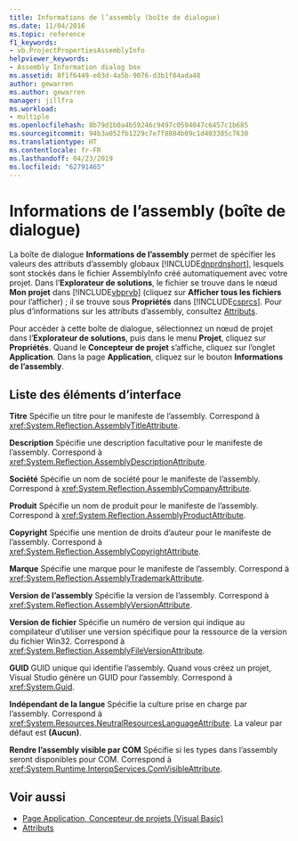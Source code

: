 ```yaml
---
title: Informations de l’assembly (boîte de dialogue)
ms.date: 11/04/2016
ms.topic: reference
f1_keywords:
- vb.ProjectPropertiesAssemblyInfo
helpviewer_keywords:
- Assembly Information dialog box
ms.assetid: 8f1f6449-e03d-4a5b-9076-d3b1f84ada48
author: gewarren
ms.author: gewarren
manager: jillfra
ms.workload:
- multiple
ms.openlocfilehash: 8b79d1b0a4b59246c9497c0594047c6457c1b685
ms.sourcegitcommit: 94b3a052fb1229c7e7f8804b09c1d403385c7630
ms.translationtype: HT
ms.contentlocale: fr-FR
ms.lasthandoff: 04/23/2019
ms.locfileid: "62791465"
---
```

# <a name="assembly-information-dialog-box"></a>Informations de l’assembly (boîte de dialogue)
La boîte de dialogue **Informations de l’assembly** permet de spécifier les valeurs des attributs d’assembly globaux [!INCLUDE[dnprdnshort](../../code-quality/includes/dnprdnshort_md.md)], lesquels sont stockés dans le fichier AssemblyInfo créé automatiquement avec votre projet. Dans l’**Explorateur de solutions**, le fichier se trouve dans le nœud **Mon projet** dans [!INCLUDE[vbprvb](../../code-quality/includes/vbprvb_md.md)] (cliquez sur **Afficher tous les fichiers** pour l’afficher) ; il se trouve sous **Propriétés** dans [!INCLUDE[csprcs](../../data-tools/includes/csprcs_md.md)]. Pour plus d’informations sur les attributs d’assembly, consultez [Attributs](https://msdn.microsoft.com/Library/ae334cee-d96c-4243-a5e3-06dd7fcaf205).

 Pour accéder à cette boîte de dialogue, sélectionnez un nœud de projet dans l’**Explorateur de solutions**, puis dans le menu **Projet**, cliquez sur **Propriétés**. Quand le **Concepteur de projet** s’affiche, cliquez sur l’onglet **Application**. Dans la page **Application**, cliquez sur le bouton **Informations de l’assembly**.

## <a name="uielement-list"></a>Liste des éléments d’interface
 **Titre** Spécifie un titre pour le manifeste de l’assembly. Correspond à <xref:System.Reflection.AssemblyTitleAttribute>.

 **Description** Spécifie une description facultative pour le manifeste de l’assembly. Correspond à <xref:System.Reflection.AssemblyDescriptionAttribute>.

 **Société** Spécifie un nom de société pour le manifeste de l’assembly. Correspond à <xref:System.Reflection.AssemblyCompanyAttribute>.

 **Produit** Spécifie un nom de produit pour le manifeste de l’assembly. Correspond à <xref:System.Reflection.AssemblyProductAttribute>.

 **Copyright** Spécifie une mention de droits d’auteur pour le manifeste de l’assembly. Correspond à <xref:System.Reflection.AssemblyCopyrightAttribute>.

 **Marque** Spécifie une marque pour le manifeste de l’assembly. Correspond à <xref:System.Reflection.AssemblyTrademarkAttribute>.

 **Version de l’assembly** Spécifie la version de l’assembly. Correspond à <xref:System.Reflection.AssemblyVersionAttribute>.

 **Version de fichier** Spécifie un numéro de version qui indique au compilateur d’utiliser une version spécifique pour la ressource de la version du fichier Win32. Correspond à <xref:System.Reflection.AssemblyFileVersionAttribute>.

 **GUID** GUID unique qui identifie l’assembly. Quand vous créez un projet, Visual Studio génère un GUID pour l’assembly. Correspond à <xref:System.Guid>.

 **Indépendant de la langue** Spécifie la culture prise en charge par l’assembly. Correspond à <xref:System.Resources.NeutralResourcesLanguageAttribute>. La valeur par défaut est **(Aucun)**.

 **Rendre l’assembly visible par COM** Spécifie si les types dans l’assembly seront disponibles pour COM. Correspond à <xref:System.Runtime.InteropServices.ComVisibleAttribute>.

## <a name="see-also"></a>Voir aussi

- [Page Application, Concepteur de projets (Visual Basic)](../../ide/reference/application-page-project-designer-visual-basic.md)
- [Attributs](https://msdn.microsoft.com/Library/ae334cee-d96c-4243-a5e3-06dd7fcaf205)